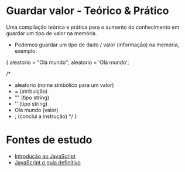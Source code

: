 # Guardar valor - Teórico & Prático
Uma compilação teórica e prática para o aumento do conhecimento em guardar um tipo de valor na memória.

- Podemos guardar um tipo de dado / valor (informação) na memória, exemplo:

{
  aleatorio = "Olá mundo";
  aleatorio = 'Olá mundo';

  /*
   * aleatorio  (nome simbólico para um valor)
   * =          (atribuição)
   * ""         (tipo string)
   * ''         (tipo string)
   * Olá mundo  (valor)
   * ;          (conclui a instrução)
   */
}

# Fontes de estudo
- [Introdução ao JavaScript](https://www.udemy.com/course/introducao-ao-javascript/)
- [JavaScript o guia definitivo](https://www.submarino.com.br/produto/112167569)

